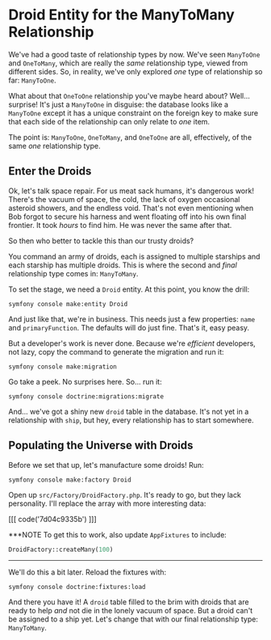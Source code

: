 # Droid Entity for the ManyToMany Relationship

We've had a good taste of relationship types by now. We've seen
`ManyToOne` and `OneToMany`, which are really the *same* relationship type,
viewed from different sides. So, in reality, we've only explored *one* type
of relationship so far: `ManyToOne`.

What about that `OneToOne` relationship you've maybe heard about? Well...
surprise! It's just a `ManyToOne` in disguise: the database looks like
a `ManyToOne` except it has a unique constraint on the foreign key to
make sure that each side of the relationship can only relate to *one*
item.

The point is: `ManyToOne`, `OneToMany`, and `OneToOne` are all, effectively,
of the same *one* relationship type.

## Enter the Droids

Ok, let's talk space repair. For us meat sack humans, it's dangerous work!
There's the vacuum of space, the cold, the lack of oxygen occasional
asteroid showers, and the endless void. That's not even mentioning when Bob forgot
to secure his harness and went floating off into his own final frontier. It took
*hours* to find him. He was never the same after that.

So then who better to tackle this than our trusty droids? 

You command an army of droids, each is assigned to multiple starships and
each starship has multiple droids. This is where the second and *final* relationship
type comes in: `ManyToMany`.

To set the stage, we need a `Droid` entity. At this point, you know the drill:

```terminal
symfony console make:entity Droid
```

And just like that, we're in business. This needs just a few properties:
`name` and `primaryFunction`. The defaults will do just fine. That's it,
easy peasy. 

But a developer's work is never done. Because we're *efficient* developers,
not lazy, copy the command to generate the migration and run it:

```terminal-silent
symfony console make:migration
```

Go take a peek. No surprises here. So... run it:

```terminal
symfony console doctrine:migrations:migrate
```

And... we've got a shiny new `droid` table in the database. It's not yet
in a relationship with `ship`, but hey, every relationship has to start
somewhere.

## Populating the Universe with Droids

Before we set that up, let's manufacture some droids! Run:

```terminal
symfony console make:factory Droid
```

Open up `src/Factory/DroidFactory.php`. It's ready to go, but they lack personality.
I'll replace the array with more interesting data:

[[[ code('7d04c9335b') ]]]

***NOTE
To get this to work, also update `AppFixtures` to include:

```php
DroidFactory::createMany(100)
```
***

We'll do this a bit later. Reload the fixtures with:

```terminal
symfony console doctrine:fixtures:load
```

And there you have it! A `droid` table filled to the brim with
droids that are ready to help *and* not die in the lonely vacuum of space.
But a droid can't be assigned to a ship yet. Let's change that with our
final relationship type: `ManyToMany`.
